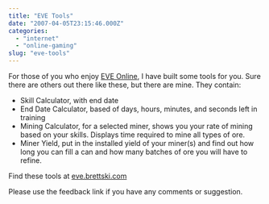```yaml
---
title: "EVE Tools"
date: "2007-04-05T23:15:46.000Z"
categories: 
  - "internet"
  - "online-gaming"
slug: "eve-tools"
---
```


For those of you who enjoy [EVE Online](http://www.eve-online.com), I have built some tools for you. Sure there are others out there like these, but there are mine. They contain:

- Skill Calculator, with end date
- End Date Calculator, based of days, hours, minutes, and seconds left in training
- Mining Calculator, for a selected miner, shows you your rate of mining based on your skills. Displays time required to mine all types of ore.
- Miner Yield, put in the installed yield of your miner(s) and find out how long you can fill a can and how many batches of ore you will have to refine.

Find these tools at [eve.brettski.com](http://eve.brettski.com "Brettski's EVE Tools")

Please use the feedback link if you have any comments or suggestion.
